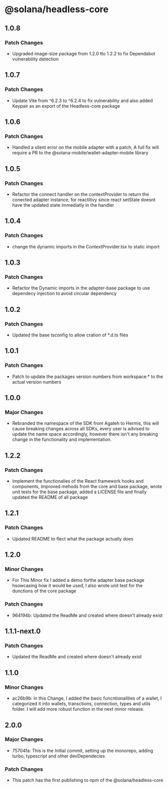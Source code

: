 # @solana/headless-core

## 1.0.8

### Patch Changes

- Upgraded image-size package from 1.2.0 tto 1.2.2 to fix Dependabot vulnerability detection

## 1.0.7

### Patch Changes

- Update Vite from ^6.2.3 to ^6.2.4 to fix vulnerability and also added Keypair as an export of the Headless-core package

## 1.0.6

### Patch Changes

- Handled a silent error on the mobile adapter with a patch, A full fix will require a PR to the @solana-mobile/wallet-adapter-mobile library

## 1.0.5

### Patch Changes

- Refactor the connect handler on the contextProvider to return the conected adapter instance, for reactitivy since react setState doesnt have the updated state immediatly in the handler

## 1.0.4

### Patch Changes

- change the dynamic imports in the ContextProvider.tsx to static import

## 1.0.3

### Patch Changes

- Refactor the Dynamic imports in the adapter-base package to use dependecy injection to avoid circular dependency

## 1.0.2

### Patch Changes

- Updated the base tsconfig to allow cration of \*.d.ts files

## 1.0.1

### Patch Changes

- Patch to update the packages version numbers from workspace:\* to the actual version numbers

## 1.0.0

### Major Changes

- Rebranded the namespace of the SDK from Agateh to Hermis, this will cause breaking changes across all SDKs, every user is advised to update the name space accordingly, however there isn't any breaking change in the functionality and implementation.

## 1.2.2

### Patch Changes

- Implement the functionalies of the React framework hooks and components, improved mehods from the core and base package, wrote unit tests for the base package, added a LICENSE file and finally updated the README of all package

## 1.2.1

### Patch Changes

- Updated README to flect what the package actually does

## 1.2.0

### Minor Changes

- For This Minor fix I added a demo forthe adapter base package hsowcasing how it would be used, I also wrote unit test for the dunctions of the core package

### Patch Changes

- 964194b: Updated the ReadMe and created where doesn't already exist

## 1.1.1-next.0

### Patch Changes

- Updated the ReadMe and created where doesn't already exist

## 1.1.0

### Minor Changes

- ac26b9b: In this Change, I added the basic funcntionalities of a wallet, I categorized it into wallets, transctions, connection, types and utils folder. I will add more robust function in the next minor release.

## 2.0.0

### Major Changes

- 75704fa: This is the Initial commit, setting up the monorepo, adding turbo, typescript and other devDependecies

### Patch Changes

- This patch has the first publishing to npm of the @solana/headless-core
